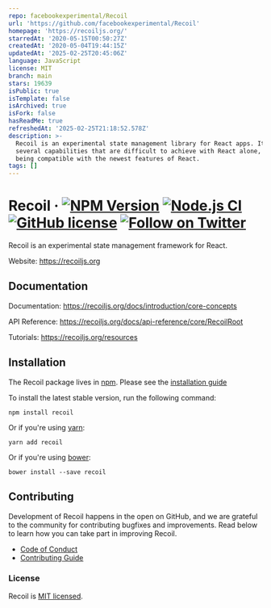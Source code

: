 ```yaml
---
repo: facebookexperimental/Recoil
url: 'https://github.com/facebookexperimental/Recoil'
homepage: 'https://recoiljs.org/'
starredAt: '2020-05-15T00:50:27Z'
createdAt: '2020-05-04T19:44:15Z'
updatedAt: '2025-02-25T20:45:06Z'
language: JavaScript
license: MIT
branch: main
stars: 19639
isPublic: true
isTemplate: false
isArchived: true
isFork: false
hasReadMe: true
refreshedAt: '2025-02-25T21:18:52.578Z'
description: >-
  Recoil is an experimental state management library for React apps. It provides
  several capabilities that are difficult to achieve with React alone, while
  being compatible with the newest features of React.
tags: []
---
```


# Recoil &middot; [![NPM Version](https://img.shields.io/npm/v/recoil)](https://www.npmjs.com/package/recoil) [![Node.js CI](https://github.com/facebookexperimental/Recoil/workflows/Node.js%20CI/badge.svg)](https://github.com/facebookexperimental/Recoil/actions) [![GitHub license](https://img.shields.io/badge/license-MIT-blue.svg)](https://github.com/facebookexperimental/Recoil/blob/main/LICENSE) [![Follow on Twitter](https://img.shields.io/twitter/follow/recoiljs?label=Follow%20Recoil&style=social)](https://twitter.com/recoiljs)

Recoil is an experimental state management framework for React.

Website: https://recoiljs.org

## Documentation

Documentation: https://recoiljs.org/docs/introduction/core-concepts


API Reference: https://recoiljs.org/docs/api-reference/core/RecoilRoot


Tutorials: https://recoiljs.org/resources

## Installation

The Recoil package lives in [npm](https://www.npmjs.com/get-npm).  Please see the [installation guide](https://recoiljs.org/docs/introduction/installation)


To install the latest stable version, run the following command:

```shell
npm install recoil
```

Or if you're using [yarn](https://classic.yarnpkg.com/en/docs/install/):

```shell
yarn add recoil
```

Or if you're using [bower](https://bower.io/#install-bower):

```shell
bower install --save recoil
```

## Contributing

Development of Recoil happens in the open on GitHub, and we are grateful to the community for contributing bugfixes and improvements. Read below to learn how you can take part in improving Recoil.

- [Code of Conduct](./CODE_OF_CONDUCT.md)
- [Contributing Guide](./CONTRIBUTING.md)

### License

Recoil is [MIT licensed](./LICENSE).

